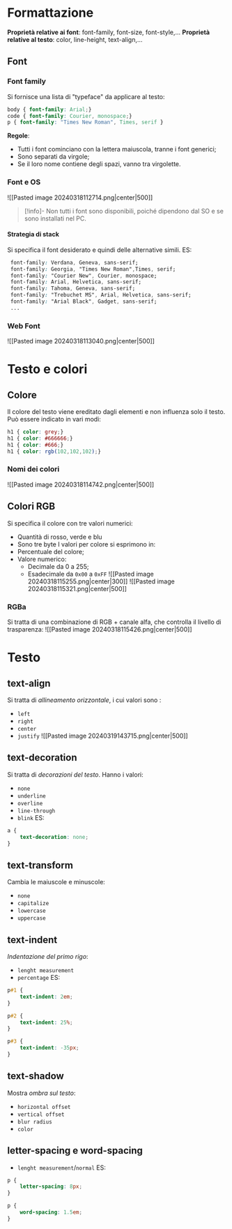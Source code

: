 # Formattazione
**Proprietà relative ai font**: font-family, font-size, font-style,...
**Proprietà relative al testo**: color, line-height, text-align,...
## Font
### Font family
Si fornisce una lista di "typeface" da applicare al testo:
```CSS
body { font-family: Arial;}
code { font-family: Courier, monospace;}
p { font-family: "Times New Roman", Times, serif }
```

**Regole**:
- Tutti i font cominciano con la lettera maiuscola, tranne i font generici;
- Sono separati da virgole;
- Se il loro nome contiene degli spazi, vanno tra virgolette.
### Font e OS
![[Pasted image 20240318112714.png|center|500]]

>[!info]- Non tutti i font sono disponibili, poiché dipendono dal SO e se sono installati nel PC.

#### Strategia di stack
Si specifica il font desiderato e quindi delle alternative simili. ES:
``` CSS
 font-family: Verdana, Geneva, sans-serif;
 font-family: Georgia, "Times New Roman",Times, serif;
 font-family: "Courier New", Courier, monospace;
 font-family: Arial, Helvetica, sans-serif;
 font-family: Tahoma, Geneva, sans-serif;
 font-family: "Trebuchet MS", Arial, Helvetica, sans-serif;
 font-family: "Arial Black", Gadget, sans-serif;
 ...
 ```

### Web Font
![[Pasted image 20240318113040.png|center|500]]
# Testo e colori
## Colore
Il colore del testo viene ereditato dagli elementi e non influenza solo il testo. Può essere indicato in vari modi:
```CSS
h1 { color: grey;}
h1 { color: #666666;}
h1 { color: #666;}
h1 { color: rgb(102,102,102);}
```
### Nomi dei colori
![[Pasted image 20240318114742.png|center|500]]
## Colori RGB
Si specifica il colore con tre valori numerici: 
- Quantità di rosso, verde e blu
- Sono tre byte
I valori per colore si esprimono in:
- Percentuale del colore;
- Valore numerico:
	- Decimale da 0 a 255;
	- Esadecimale da `0x00` a `0xFF`
![[Pasted image 20240318115255.png|center|300]]
![[Pasted image 20240318115321.png|center|500]]
### RGBa
Si tratta di una combinazione di RGB + canale alfa, che controlla il livello di trasparenza:
![[Pasted image 20240318115426.png|center|500]]
# Testo
## text-align
Si tratta di *allineamento orizzontale*, i cui valori sono : 
- `left`
- `right`
- `center`
- `justify`
![[Pasted image 20240319143715.png|center|500]]
## text-decoration
Si tratta di *decorazioni del testo*. Hanno i valori:
- `none`
- `underline`
- `overline`
- `line-through`
- `blink`
ES:
```CSS
a {
	text-decoration: none;
}
```
## text-transform
Cambia le maiuscole e minuscole:
- `none`
- `capitalize`
- `lowercase`
- `uppercase`
## text-indent
*Indentazione del primo rigo*:
- `lenght measurement`
- `percentage`
ES:
```CSS
p#1 {
	text-indent: 2em;
}

p#2 {
	text-indent: 25%;
}

p#3 {
	text-indent: -35px;
}
```
## text-shadow
Mostra *ombra sul testo*:
- `horizontal offset`
- `vertical offset`
- `blur radius`
- `color`
## letter-spacing e word-spacing
- `lenght measurement`/`normal`
ES:
```CSS
p {
	letter-spacing: 8px;
}

p {
	word-spacing: 1.5em;
}
```